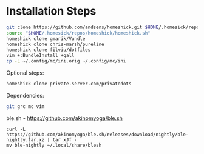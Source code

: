 # Installation Steps

```bash
git clone https://github.com/andsens/homeshick.git $HOME/.homesick/repos/homeshick
source "$HOME/.homesick/repos/homeshick/homeshick.sh"
homeshick clone gmarik/Vundle
homeshick clone chris-marsh/pureline
homeshick clone filviu/dotfiles
vim +:BundleInstall +qall
cp -L ~/.config/mc/ini.orig ~/.config/mc/ini
```

Optional steps:

```sh
homeshick clone private.server.com/privatedots
```

Dependencies:

```sh
git grc mc vim
```

ble.sh - https://github.com/akinomyoga/ble.sh

```
curl -L https://github.com/akinomyoga/ble.sh/releases/download/nightly/ble-nightly.tar.xz | tar xJf -
mv ble-nightly ~/.local/share/blesh
```
